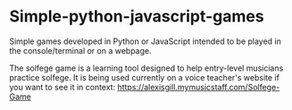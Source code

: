 # Simple-python-javascript-games
Simple games developed in Python or JavaScript intended to be played in the console/terminal or on a webpage.

The solfege game is a learning tool designed to help entry-level musicians practice solfege.
It is being used currently on a voice teacher's website if you want to see it in context: https://alexisgill.mymusicstaff.com/Solfege-Game
